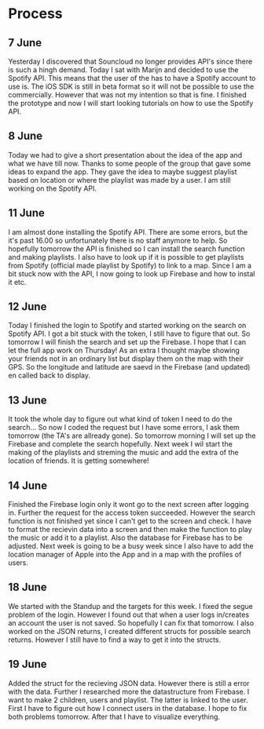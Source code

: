 # Process 

## 7 June

Yesterday I discovered that Souncloud no longer provides API's since there is such a hingh demand. Today I sat with Marijn and decided 
to use the Spotify API. This means that the user of the has to have a Spotify account to use is. The iOS SDK is still in beta format so 
it will not be possible to use the commercially. However that was not my intention so that is fine. I finished the prototype and now I
will start looking tutorials on how to use the Spotify API.

## 8 June

Today we had to give a short presentation about the idea of the app and what we have till now. Thanks to some people of the group 
that gave some ideas to expand the app. They gave the idea to maybe suggest playlist based on location or where the playlist was
made by a user. I am still working on the Spotify API.

## 11 June

I am almost done installing the Spotify API. There are some errors, but the it's past 16.00 so unfortunately there is no staff anymore 
to help. So hopefully tomorrow the API is finished so I can install the search function and making playlists. I also have to look up
if it is possible to get playlists from Spotify (official made playlist by Spotify) to link to a map. Since I am a bit stuck now with the API, I now going to look up Firebase and how to instal it etc.

## 12 June

Today I finished the login to Spotify and started working on the search on Spotify API. I got a bit stuck with the token, I still have to
figure that out. So tomorrow I will finish the search and set up the Firebase. I hope that I can let the full app work on Thursday! As an
extra I thought maybe showing your friends not in an ordinary list but display them on the map with their GPS. So the longitude and
latitude are saevd in the Firebase (and updated) en called back to display.

## 13 June

It took the whole day to figure out what kind of token I need to do the search... So now I coded the request but I have some errors, I 
ask them tomorrow (the TA's are allready gone). So tomorrow morning I will set up the Firebase and complete the search hopefully. Next
week I wil start the making of the playlists and streming the music and add the extra of the location of friends. It is getting somewhere!


## 14 June

Finished the Firebase login only it wont go to the next screen after logging in. Further the request for the access token succeeded.
However the search function is not finished yet since I can't get to the screen and check. I have to format the recievin data into a 
screen and then make the function to play the music or add it to a playlist. Also the database for Firebase has to be adjusted. Next week
is going to be a busy week since I also have to add the location manager of Apple into the App and in a map with the profiles of users.

## 18 June

We started with the Standup and the targets for this week. I fixed the segue problem of the login. However I found out that when a user 
logs in/creates an account the user is not saved. So hopefully I can fix that tomorrow. I also worked on the JSON returns, I created 
different structs for possible search returns. However I still have to find a way to get it into the structs. 

## 19 June
Added the struct for the recieving JSON data. However there is still a error with the data. Further I researched more the datastructure 
from Firebase. I want to make 2 children, users and playlist. The latter is linked to the user. First I have to figure out how I connect
users in the database. I hope to fix both problems tomorrow. After that I have to visualize everything.





